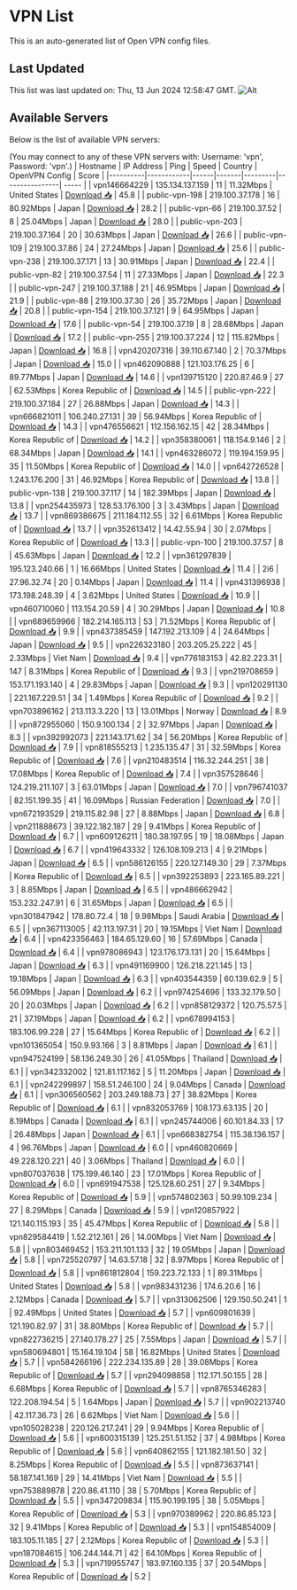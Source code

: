 # VPN List

This is an auto-generated list of Open VPN config files.

## Last Updated

This list was last updated on: Thu, 13 Jun 2024 12:58:47 GMT.
![Alt](https://repobeats.axiom.co/api/embed/186b98318ef1479477931607c1ad7d823f12451f.svg "Repobeats analytics image")

## Available Servers

Below is the list of available VPN servers:

(You may connect to any of these VPN servers with: Username: 'vpn', Password: 'vpn'.)
| Hostname | IP Address | Ping | Speed | Country | OpenVPN Config | Score |
|----------|------------|------|-------|---------|----------------| ----- |
| vpn146664229 | 135.134.137.159 | 11 | 11.32Mbps | United States | [Download 📥](./configs/server_0_US.ovpn) | 45.8 |
| public-vpn-198 | 219.100.37.178 | 16 | 80.92Mbps | Japan | [Download 📥](./configs/server_1_JP.ovpn) | 28.2 |
| public-vpn-66 | 219.100.37.52 | 8 | 25.04Mbps | Japan | [Download 📥](./configs/server_2_JP.ovpn) | 28.0 |
| public-vpn-203 | 219.100.37.164 | 20 | 30.63Mbps | Japan | [Download 📥](./configs/server_3_JP.ovpn) | 26.6 |
| public-vpn-109 | 219.100.37.86 | 24 | 27.24Mbps | Japan | [Download 📥](./configs/server_4_JP.ovpn) | 25.6 |
| public-vpn-238 | 219.100.37.171 | 13 | 30.91Mbps | Japan | [Download 📥](./configs/server_5_JP.ovpn) | 22.4 |
| public-vpn-82 | 219.100.37.54 | 11 | 27.33Mbps | Japan | [Download 📥](./configs/server_6_JP.ovpn) | 22.3 |
| public-vpn-247 | 219.100.37.188 | 21 | 46.95Mbps | Japan | [Download 📥](./configs/server_7_JP.ovpn) | 21.9 |
| public-vpn-88 | 219.100.37.30 | 26 | 35.72Mbps | Japan | [Download 📥](./configs/server_8_JP.ovpn) | 20.8 |
| public-vpn-154 | 219.100.37.121 | 9 | 64.95Mbps | Japan | [Download 📥](./configs/server_9_JP.ovpn) | 17.6 |
| public-vpn-54 | 219.100.37.19 | 8 | 28.68Mbps | Japan | [Download 📥](./configs/server_10_JP.ovpn) | 17.2 |
| public-vpn-255 | 219.100.37.224 | 12 | 115.82Mbps | Japan | [Download 📥](./configs/server_11_JP.ovpn) | 16.8 |
| vpn420207316 | 39.110.67.140 | 2 | 70.37Mbps | Japan | [Download 📥](./configs/server_12_JP.ovpn) | 15.0 |
| vpn462090888 | 121.103.176.25 | 6 | 89.77Mbps | Japan | [Download 📥](./configs/server_13_JP.ovpn) | 14.6 |
| vpn139715120 | 220.87.46.9 | 27 | 62.53Mbps | Korea Republic of | [Download 📥](./configs/server_14_KR.ovpn) | 14.5 |
| public-vpn-222 | 219.100.37.184 | 27 | 26.88Mbps | Japan | [Download 📥](./configs/server_15_JP.ovpn) | 14.3 |
| vpn666821011 | 106.240.27.131 | 39 | 56.94Mbps | Korea Republic of | [Download 📥](./configs/server_16_KR.ovpn) | 14.3 |
| vpn476556621 | 112.156.162.15 | 42 | 28.34Mbps | Korea Republic of | [Download 📥](./configs/server_17_KR.ovpn) | 14.2 |
| vpn358380061 | 118.154.9.146 | 2 | 68.34Mbps | Japan | [Download 📥](./configs/server_18_JP.ovpn) | 14.1 |
| vpn463286072 | 119.194.159.95 | 35 | 11.50Mbps | Korea Republic of | [Download 📥](./configs/server_19_KR.ovpn) | 14.0 |
| vpn642726528 | 1.243.176.200 | 31 | 46.92Mbps | Korea Republic of | [Download 📥](./configs/server_20_KR.ovpn) | 13.8 |
| public-vpn-138 | 219.100.37.117 | 14 | 182.39Mbps | Japan | [Download 📥](./configs/server_21_JP.ovpn) | 13.8 |
| vpn254435973 | 128.53.176.100 | 3 | 3.43Mbps | Japan | [Download 📥](./configs/server_22_JP.ovpn) | 13.7 |
| vpn869386675 | 211.184.112.55 | 32 | 6.61Mbps | Korea Republic of | [Download 📥](./configs/server_23_KR.ovpn) | 13.7 |
| vpn352613412 | 14.42.55.94 | 30 | 2.07Mbps | Korea Republic of | [Download 📥](./configs/server_24_KR.ovpn) | 13.3 |
| public-vpn-100 | 219.100.37.57 | 8 | 45.63Mbps | Japan | [Download 📥](./configs/server_25_JP.ovpn) | 12.2 |
| vpn361297839 | 195.123.240.66 | 1 | 16.66Mbps | United States | [Download 📥](./configs/server_26_US.ovpn) | 11.4 |
| 2i6 | 27.96.32.74 | 20 | 0.14Mbps | Japan | [Download 📥](./configs/server_27_JP.ovpn) | 11.4 |
| vpn431396938 | 173.198.248.39 | 4 | 3.62Mbps | United States | [Download 📥](./configs/server_28_US.ovpn) | 10.9 |
| vpn460710060 | 113.154.20.59 | 4 | 30.29Mbps | Japan | [Download 📥](./configs/server_29_JP.ovpn) | 10.8 |
| vpn689659966 | 182.214.165.113 | 53 | 71.52Mbps | Korea Republic of | [Download 📥](./configs/server_30_KR.ovpn) | 9.9 |
| vpn437385459 | 147.192.213.109 | 4 | 24.64Mbps | Japan | [Download 📥](./configs/server_31_JP.ovpn) | 9.5 |
| vpn226323180 | 203.205.25.222 | 45 | 2.33Mbps | Viet Nam | [Download 📥](./configs/server_32_VN.ovpn) | 9.4 |
| vpn776183153 | 42.82.223.31 | 147 | 8.31Mbps | Korea Republic of | [Download 📥](./configs/server_33_KR.ovpn) | 9.3 |
| vpn219708659 | 153.171.193.140 | 4 | 29.83Mbps | Japan | [Download 📥](./configs/server_34_JP.ovpn) | 9.3 |
| vpn120291130 | 221.167.229.51 | 34 | 1.49Mbps | Korea Republic of | [Download 📥](./configs/server_35_KR.ovpn) | 9.2 |
| vpn703896162 | 213.113.3.220 | 13 | 13.01Mbps | Norway | [Download 📥](./configs/server_36_NO.ovpn) | 8.9 |
| vpn872955060 | 150.9.100.134 | 2 | 32.97Mbps | Japan | [Download 📥](./configs/server_37_JP.ovpn) | 8.3 |
| vpn392992073 | 221.143.171.62 | 34 | 56.20Mbps | Korea Republic of | [Download 📥](./configs/server_38_KR.ovpn) | 7.9 |
| vpn818555213 | 1.235.135.47 | 31 | 32.59Mbps | Korea Republic of | [Download 📥](./configs/server_39_KR.ovpn) | 7.6 |
| vpn210483514 | 116.32.244.251 | 38 | 17.08Mbps | Korea Republic of | [Download 📥](./configs/server_40_KR.ovpn) | 7.4 |
| vpn357528646 | 124.219.211.107 | 3 | 63.01Mbps | Japan | [Download 📥](./configs/server_41_JP.ovpn) | 7.0 |
| vpn796741037 | 82.151.199.35 | 41 | 16.09Mbps | Russian Federation | [Download 📥](./configs/server_42_RU.ovpn) | 7.0 |
| vpn672193529 | 219.115.82.98 | 27 | 8.88Mbps | Japan | [Download 📥](./configs/server_43_JP.ovpn) | 6.8 |
| vpn211888673 | 39.122.182.187 | 29 | 9.41Mbps | Korea Republic of | [Download 📥](./configs/server_44_KR.ovpn) | 6.7 |
| vpn609126211 | 180.38.197.95 | 19 | 18.08Mbps | Japan | [Download 📥](./configs/server_45_JP.ovpn) | 6.7 |
| vpn419643332 | 126.108.109.213 | 4 | 9.21Mbps | Japan | [Download 📥](./configs/server_46_JP.ovpn) | 6.5 |
| vpn586126155 | 220.127.149.30 | 29 | 7.37Mbps | Korea Republic of | [Download 📥](./configs/server_47_KR.ovpn) | 6.5 |
| vpn392253893 | 223.165.89.221 | 3 | 8.85Mbps | Japan | [Download 📥](./configs/server_48_JP.ovpn) | 6.5 |
| vpn486662942 | 153.232.247.91 | 6 | 31.65Mbps | Japan | [Download 📥](./configs/server_49_JP.ovpn) | 6.5 |
| vpn301847942 | 178.80.72.4 | 18 | 9.98Mbps | Saudi Arabia | [Download 📥](./configs/server_50_SA.ovpn) | 6.5 |
| vpn367113005 | 42.113.197.31 | 20 | 19.15Mbps | Viet Nam | [Download 📥](./configs/server_51_VN.ovpn) | 6.4 |
| vpn423356463 | 184.65.129.60 | 16 | 57.69Mbps | Canada | [Download 📥](./configs/server_52_CA.ovpn) | 6.4 |
| vpn978086943 | 123.176.173.131 | 20 | 15.64Mbps | Japan | [Download 📥](./configs/server_53_JP.ovpn) | 6.3 |
| vpn491169900 | 126.218.221.145 | 13 | 19.18Mbps | Japan | [Download 📥](./configs/server_54_JP.ovpn) | 6.3 |
| vpn403544359 | 60.139.62.9 | 5 | 56.09Mbps | Japan | [Download 📥](./configs/server_55_JP.ovpn) | 6.2 |
| vpn974254696 | 133.32.179.50 | 20 | 20.03Mbps | Japan | [Download 📥](./configs/server_56_JP.ovpn) | 6.2 |
| vpn858129372 | 120.75.57.5 | 21 | 37.19Mbps | Japan | [Download 📥](./configs/server_57_JP.ovpn) | 6.2 |
| vpn678994153 | 183.106.99.228 | 27 | 15.64Mbps | Korea Republic of | [Download 📥](./configs/server_58_KR.ovpn) | 6.2 |
| vpn101365054 | 150.9.93.166 | 3 | 8.81Mbps | Japan | [Download 📥](./configs/server_59_JP.ovpn) | 6.1 |
| vpn947524199 | 58.136.249.30 | 26 | 41.05Mbps | Thailand | [Download 📥](./configs/server_60_TH.ovpn) | 6.1 |
| vpn342332002 | 121.81.117.162 | 5 | 11.20Mbps | Japan | [Download 📥](./configs/server_61_JP.ovpn) | 6.1 |
| vpn242299897 | 158.51.246.100 | 24 | 9.04Mbps | Canada | [Download 📥](./configs/server_62_CA.ovpn) | 6.1 |
| vpn306560562 | 203.249.188.73 | 27 | 38.82Mbps | Korea Republic of | [Download 📥](./configs/server_63_KR.ovpn) | 6.1 |
| vpn832053769 | 108.173.63.135 | 20 | 8.19Mbps | Canada | [Download 📥](./configs/server_64_CA.ovpn) | 6.1 |
| vpn245744006 | 60.101.84.33 | 17 | 26.48Mbps | Japan | [Download 📥](./configs/server_65_JP.ovpn) | 6.1 |
| vpn668382754 | 115.38.136.157 | 4 | 96.76Mbps | Japan | [Download 📥](./configs/server_66_JP.ovpn) | 6.0 |
| vpn460820669 | 49.228.120.221 | 40 | 3.06Mbps | Thailand | [Download 📥](./configs/server_67_TH.ovpn) | 6.0 |
| vpn807037638 | 175.199.46.140 | 23 | 17.01Mbps | Korea Republic of | [Download 📥](./configs/server_68_KR.ovpn) | 6.0 |
| vpn691947538 | 125.128.60.251 | 27 | 9.34Mbps | Korea Republic of | [Download 📥](./configs/server_69_KR.ovpn) | 5.9 |
| vpn574802363 | 50.99.109.234 | 27 | 8.29Mbps | Canada | [Download 📥](./configs/server_70_CA.ovpn) | 5.9 |
| vpn120857922 | 121.140.115.193 | 35 | 45.47Mbps | Korea Republic of | [Download 📥](./configs/server_71_KR.ovpn) | 5.8 |
| vpn829584419 | 1.52.212.161 | 26 | 14.00Mbps | Viet Nam | [Download 📥](./configs/server_72_VN.ovpn) | 5.8 |
| vpn803469452 | 153.211.101.133 | 32 | 19.05Mbps | Japan | [Download 📥](./configs/server_73_JP.ovpn) | 5.8 |
| vpn725520797 | 14.63.57.18 | 32 | 8.97Mbps | Korea Republic of | [Download 📥](./configs/server_74_KR.ovpn) | 5.8 |
| vpn861812804 | 159.223.72.133 | 1 | 89.31Mbps | United States | [Download 📥](./configs/server_75_US.ovpn) | 5.8 |
| vpn983431236 | 174.6.20.6 | 16 | 2.12Mbps | Canada | [Download 📥](./configs/server_76_CA.ovpn) | 5.7 |
| vpn313062506 | 129.150.50.241 | 1 | 92.49Mbps | United States | [Download 📥](./configs/server_77_US.ovpn) | 5.7 |
| vpn609801639 | 121.190.82.97 | 31 | 38.80Mbps | Korea Republic of | [Download 📥](./configs/server_78_KR.ovpn) | 5.7 |
| vpn822736215 | 27.140.178.27 | 25 | 7.55Mbps | Japan | [Download 📥](./configs/server_79_JP.ovpn) | 5.7 |
| vpn580694801 | 15.164.19.104 | 58 | 16.82Mbps | United States | [Download 📥](./configs/server_80_US.ovpn) | 5.7 |
| vpn584266196 | 222.234.135.89 | 28 | 39.08Mbps | Korea Republic of | [Download 📥](./configs/server_81_KR.ovpn) | 5.7 |
| vpn294098858 | 112.171.50.155 | 28 | 6.68Mbps | Korea Republic of | [Download 📥](./configs/server_82_KR.ovpn) | 5.7 |
| vpn8765346283 | 122.208.194.54 | 5 | 1.64Mbps | Japan | [Download 📥](./configs/server_83_JP.ovpn) | 5.7 |
| vpn902213740 | 42.117.36.73 | 26 | 6.62Mbps | Viet Nam | [Download 📥](./configs/server_84_VN.ovpn) | 5.6 |
| vpn105028238 | 220.126.217.241 | 29 | 9.94Mbps | Korea Republic of | [Download 📥](./configs/server_85_KR.ovpn) | 5.6 |
| vpn800315139 | 125.251.51.152 | 37 | 4.98Mbps | Korea Republic of | [Download 📥](./configs/server_86_KR.ovpn) | 5.6 |
| vpn640862155 | 121.182.181.50 | 32 | 8.25Mbps | Korea Republic of | [Download 📥](./configs/server_87_KR.ovpn) | 5.5 |
| vpn873637141 | 58.187.141.169 | 29 | 14.41Mbps | Viet Nam | [Download 📥](./configs/server_88_VN.ovpn) | 5.5 |
| vpn753889878 | 220.86.41.110 | 38 | 5.70Mbps | Korea Republic of | [Download 📥](./configs/server_89_KR.ovpn) | 5.5 |
| vpn347209834 | 115.90.199.195 | 38 | 5.05Mbps | Korea Republic of | [Download 📥](./configs/server_90_KR.ovpn) | 5.3 |
| vpn970389962 | 220.86.85.123 | 32 | 9.41Mbps | Korea Republic of | [Download 📥](./configs/server_91_KR.ovpn) | 5.3 |
| vpn154854009 | 183.105.11.185 | 27 | 2.12Mbps | Korea Republic of | [Download 📥](./configs/server_92_KR.ovpn) | 5.3 |
| vpn187084615 | 106.244.144.71 | 42 | 64.10Mbps | Korea Republic of | [Download 📥](./configs/server_93_KR.ovpn) | 5.3 |
| vpn719955747 | 183.97.160.135 | 37 | 20.54Mbps | Korea Republic of | [Download 📥](./configs/server_94_KR.ovpn) | 5.2 |
